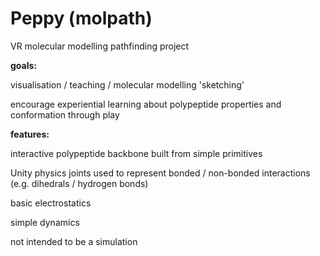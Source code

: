 # Peppy (molpath)

VR molecular modelling pathfinding project

<b>goals:</b>

visualisation / teaching / molecular modelling 'sketching' 

encourage experiential learning about polypeptide properties and conformation through play

<b>features:</b>

interactive polypeptide backbone built from simple primitives

Unity physics joints used to represent bonded / non-bonded interactions (e.g. dihedrals / hydrogen bonds)

basic electrostatics

simple dynamics

not intended to be a simulation

